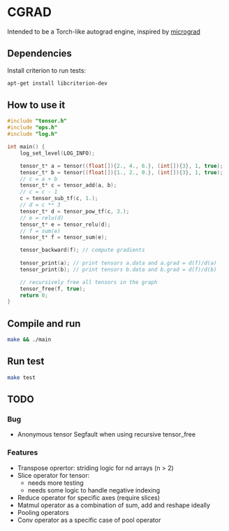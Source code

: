 # CGRAD

Intended to be a Torch-like autograd engine, inspired by [micrograd](https://github.com/karpathy/micrograd/tree/master)

## Dependencies
Install criterion to run tests:
```bash
apt-get install libcriterion-dev
```
## How to use it
```C
#include "tensor.h"
#include "ops.h"
#include "log.h"

int main() {
    log_set_level(LOG_INFO);

    tensor_t* a = tensor((float[]){2., 4., 6.}, (int[]){3}, 1, true);
    tensor_t* b = tensor((float[]){1., 2., 0.}, (int[]){3}, 1, true);
    // c = a + b
    tensor_t* c = tensor_add(a, b);
    // c = c - 1
    c = tensor_sub_tf(c, 1.);
    // d = c ** 3
    tensor_t* d = tensor_pow_tf(c, 3.);
    // e = relu(d)
    tensor_t* e = tensor_relu(d);
    // f = sum(e)
    tensor_t* f = tensor_sum(e);

    tensor_backward(f); // compute gradients
    
    tensor_print(a); // print tensors a.data and a.grad = d(f)/d(a)
    tensor_print(b); // print tensors b.data and b.grad = d(f)/d(b)

    // recursively free all tensors in the graph
    tensor_free(f, true);
    return 0;
}
```

## Compile and run

```bash
make && ./main
```

## Run test

```bash
make test
```

## TODO

### Bug
- Anonymous tensor Segfault when using recursive tensor_free

### Features
- Transpose oprertor: striding logic for nd arrays (n > 2)
- Slice operator for tensor: 
    - needs more testing 
    - needs some logic to handle negative indexing
- Reduce operator for specific axes (require slices)
- Matmul operator as a combination of sum, add and reshape ideally
- Pooling operators
- Conv operator as a specific case of pool operator
